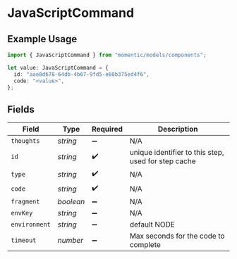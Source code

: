 # JavaScriptCommand

## Example Usage

```typescript
import { JavaScriptCommand } from "momentic/models/components";

let value: JavaScriptCommand = {
  id: "aae8d678-64db-4b67-9fd5-e60b375ed4f6",
  code: "<value>",
};
```

## Fields

| Field                                               | Type                                                | Required                                            | Description                                         |
| --------------------------------------------------- | --------------------------------------------------- | --------------------------------------------------- | --------------------------------------------------- |
| `thoughts`                                          | *string*                                            | :heavy_minus_sign:                                  | N/A                                                 |
| `id`                                                | *string*                                            | :heavy_check_mark:                                  | unique identifier to this step, used for step cache |
| `type`                                              | *string*                                            | :heavy_check_mark:                                  | N/A                                                 |
| `code`                                              | *string*                                            | :heavy_check_mark:                                  | N/A                                                 |
| `fragment`                                          | *boolean*                                           | :heavy_minus_sign:                                  | N/A                                                 |
| `envKey`                                            | *string*                                            | :heavy_minus_sign:                                  | N/A                                                 |
| `environment`                                       | *string*                                            | :heavy_minus_sign:                                  | default NODE                                        |
| `timeout`                                           | *number*                                            | :heavy_minus_sign:                                  | Max seconds for the code to complete                |